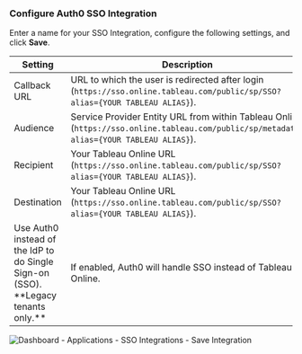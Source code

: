 ### Configure Auth0 SSO Integration

Enter a name for your SSO Integration, configure the following settings, and click **Save**.

<table class="table">
    <thead>
        <tr>
            <th><strong>Setting</strong></th>
            <th><strong>Description</strong></th>
        </tr>
    </thead>
    <tbody>
        <tr>
            <td>Callback URL</td>
            <td>URL to which the user is redirected after login (<code>https://sso.online.tableau.com/public/sp/SSO?alias={YOUR TABLEAU ALIAS}</code>).</td>
        </tr>
        <tr>
            <td>Audience</td>
            <td>Service Provider Entity URL from within Tableau Online (<code>https://sso.online.tableau.com/public/sp/metadata?alias={YOUR TABLEAU ALIAS}</code>).</td>
        </tr>
        <tr>
            <td>Recipient</td>
            <td>Your Tableau Online URL (<code>https://sso.online.tableau.com/public/sp/SSO?alias={YOUR TABLEAU ALIAS}</code>).</td>
        </tr>
        <tr>
            <td>Destination</td>
            <td>Your Tableau Online URL (<code>https://sso.online.tableau.com/public/sp/SSO?alias={YOUR TABLEAU ALIAS}</code>).</td>
        </tr>
        <tr>
            <td>Use Auth0 instead of the IdP to do Single Sign-on (SSO). **Legacy tenants only.**</td>
            <td>If enabled, Auth0 will handle SSO instead of Tableau Online.</td>
        </tr>
    </tbody>
</table>

![Dashboard - Applications - SSO Integrations - Save Integration](https://auth0.com/docs/media/articles/dashboard/sso-integrations/dashboard-integrations-sso-create_settings_tableau_online.png)
